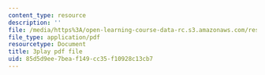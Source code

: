 ```yaml
---
content_type: resource
description: ''
file: /media/https%3A/open-learning-course-data-rc.s3.amazonaws.com/res-3-003-learn-to-build-your-own-videogame-with-the-unity-game-engine-and-microsoft-kinect-january-iap-2017/85d5d9ee7beaf149cc35f10928c13cb7_Ksl0Vp4jhmA.pdf
file_type: application/pdf
resourcetype: Document
title: 3play pdf file
uid: 85d5d9ee-7bea-f149-cc35-f10928c13cb7
---
```

